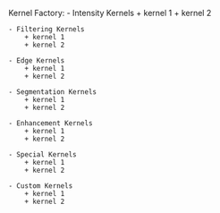 Kernel Factory:
    - Intensity Kernels
        + kernel 1
        + kernel 2

    - Filtering Kernels
        + kernel 1
        + kernel 2

    - Edge Kernels
        + kernel 1
        + kernel 2

    - Segmentation Kernels
        + kernel 1
        + kernel 2

    - Enhancement Kernels
        + kernel 1
        + kernel 2

    - Special Kernels
        + kernel 1
        + kernel 2

    - Custom Kernels
        + kernel 1
        + kernel 2